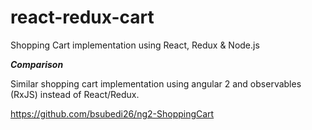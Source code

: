 # react-redux-cart
Shopping Cart implementation using React, Redux &amp; Node.js

***Comparison***

Similar shopping cart implementation using angular 2 and observables (RxJS) instead of React/Redux.

https://github.com/bsubedi26/ng2-ShoppingCart
